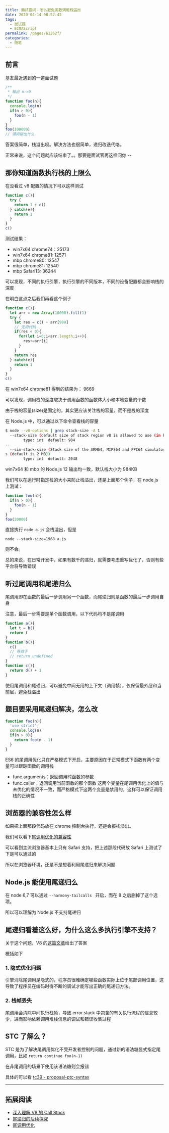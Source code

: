 ```yaml
---
title: 面试官问：怎么避免函数调用栈溢出
date: 2020-04-14 08:52:43
tags: 
  - 面试题
  - ECMAScript
permalink: /pages/61262f/
categories: 
  - 随笔
---
```


## 前言

基友最近遇到的一道面试题

```js
/** 
 * 输出 n->0
 */
function foo(n){
  console.log(n)
  if(n > 0){
    foo(n - 1)
  }
}
foo(100000)
// 请问输出什么 
```

答案很简单，栈溢出呗。解决方法也很简单，递归改迭代咯。

正常来说，这个问题就应该结束了。。那要是面试官再这样问你 --

<!--more-->

## 那你知道函数执行栈的上限么

在没看过 v8 配置的情况下可以这样测试
```js
function c(){
  try {
    return 1 + c()
  } catch(e){
    return 1
  }
}
c()
```
测试结果：
- win7x64 chrome74：25173
- win7x64 chrome81: 12571
- mbp chrome80: 12547
- mbp chrome81: 12540
- mbp Safari13: 36244

可以发现，不同的执行引擎，执行引擎的不同版本，不同的设备配置都会影响栈的深度

在明白这点之后我们再看这个例子

```js
function c(){
  let arr = new Array(10000).fill(1)
  try {
    let res = c() + arr[999]
    // 无用代码
    if(res < 0){
      for(let i=0;i<arr.length;i++){
        res+=arr[i]
      }
    }
    return res
  } catch(e){
    return 1
  }
}
c()
```
在 win7x64 chrome81 得到的结果为： 9669

可以发现，调用栈的深度取决于调用函数的函数体大小和本地变量的个数

由于栈的容量(size)是固定的，其实更应该关注栈的容量，而不是栈的深度

在 Node.js 中，可以通过以下命令查看栈的容量

```sh
$ node --v8-options | grep stack-size -A 1
  --stack-size (default size of stack region v8 is allowed to use (in kBytes))
        type: int  default: 984
--
  --sim-stack-size (Stack size of the ARM64, MIPS64 and PPC64 simulator in kByte
s (default is 2 MB))
        type: int  default: 2048
```
win7x64 和 mbp 的 Node.js 12 输出均一致，默认栈大小为 984KB

我们可以在运行时指定栈的大小来防止栈溢出，还是上面那个例子，在 node.js 上测试：
```js
function foo(n){
  if(n > 0){
    foo(n - 1)
  }
}
foo(20000)
```
直接执行 `node a.js` 会栈溢出，但是
```
node --stack-size=1968 a.js
```
则不会。

总的来说，在日常开发中，如果有数千的递归，就需要考虑重写优化了，否则有些平台将导致错误


## 听过尾调用和尾递归么

尾调用即在函数的最后一步调用另一个函数，而尾递归则是函数的最后一步调用自身

注意，最后一步需要是单个函数调用，以下代码均不是尾调用

```js
function a(){
  let t = b()
  return t
}
function b(){
  c()
  // 等效于
  // return undefined
}
function c(){
  return d() + 1
}
```

使用尾调用和尾递归，可以避免中间无用的上下文（调用帧），仅保留最外层和当前层，避免栈溢出

## 题目要采用尾递归解决，怎么改

```js
function foo(n){
  'use strict';
  console.log(n)
  if(n > 0){
    return foo(n - 1)
  }
}
```

ES6 的尾调用优化只在严格模式下开启，主要原因在于正常模式下函数有两个变量可以跟踪函数的调用栈
- func.arguments：返回调用时函数的参数
- func.caller：返回调用当前函数的那个函数
这两个变量在尾调用优化上的值与未优化的情况不一致，而严格模式下这两个变量是禁用的，这样可以保证调用栈的正确性


## 浏览器的兼容性怎么样

如果把上面那段代码放在 chrome 控制台执行，还是会报栈溢出。

我们可以看下[尾调用优化的兼容性](http://kangax.github.io/compat-table/es6/)

可以看到主流浏览器基本上只有 Safari 支持，把上述那段代码放 Safari 上测试了下是可以通过的

所以在浏览器环境，还是不是想着利用尾递归来解决问题

## Node.js 能使用尾递归么

在 node 6,7 可以通过 `--harmony-tailcalls ` 开启，而在 8 之后删掉了这个选项。

所以可以理解为 Node.js 不支持尾递归

## 尾递归看着这么好，为什么这么多执行引擎不支持？

关于这个问题，V8 的[这篇文章](https://v8.dev/blog/modern-javascript)给出了答案

概括如下

### 1. 隐式优化问题

引擎消除尾调用是隐式的，程序员很难确定哪些函数实际上位于尾部调用位置，这导致了程序员在编码时得不断的调试才能写出正确的尾递归方法。

### 2. 栈帧丢失

尾调用会清除中间执行栈帧，导致 error.stack 中包含的有关执行流程的信息较少，进而影响依赖调用堆栈信息的调试和错误收集过程

## STC 了解么？

STC 是为了解决尾调用优化不受开发者控制的问题，通过新的语法糖显式指定尾调用，比如 `return continue foo(n-1)`

在非尾调用的场景下使用该语法糖则会报错

具体的可以看 [tc39 - proposal-ptc-syntax](https://github.com/tc39/proposal-ptc-syntax/blob/master/README.md)

-----

## 拓展阅读

- [深入理解 V8 的 Call Stack](https://zhuanlan.zhihu.com/p/46993552)
- [尾递归的后续探究](https://imweb.io/topic/5a244260a192c3b460fce275)
- [尾调用优化](https://es6.ruanyifeng.com/#docs/function#%E5%B0%BE%E8%B0%83%E7%94%A8%E4%BC%98%E5%8C%96)